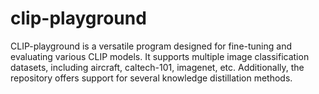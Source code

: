 # clip-playground

CLIP-playground is a versatile program designed for fine-tuning and evaluating various CLIP models. It supports multiple image classification datasets, including aircraft, caltech-101, imagenet, etc. Additionally, the repository offers support for several knowledge distillation methods.
